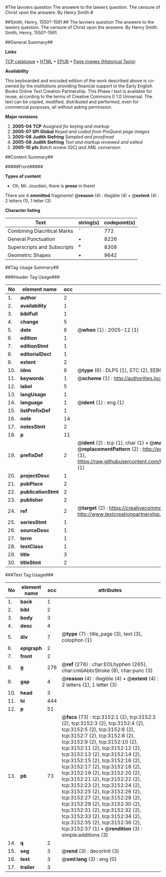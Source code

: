 #The lavviers question The answere to the lawiers question. The censure of Christ vpon the answere. By Henry Smith.#

##Smith, Henry, 1550?-1591.##
The lavviers question The answere to the lawiers question. The censure of Christ vpon the answere. By Henry Smith.
Smith, Henry, 1550?-1591.

##General Summary##

**Links**

[TCP catalogue](http://www.ota.ox.ac.uk/tcp/)  • 
[HTML](http://tei.it.ox.ac.uk/tcp/Texts-HTML/free/A12/A12363.html)  • 
[EPUB](http://tei.it.ox.ac.uk/tcp/Texts-EPUB/free/A12/A12363.epub) • 
[Page images (Historical Texts)](https://data.historicaltexts.jisc.ac.uk/view?pubId=eebo-99838764e&pageId=eebo-99838764e-3152-1)

**Availability**

This keyboarded and encoded edition of the
	       work described above is co-owned by the institutions
	       providing financial support to the Early English Books
	       Online Text Creation Partnership. This Phase I text is
	       available for reuse, according to the terms of Creative
	       Commons 0 1.0 Universal. The text can be copied,
	       modified, distributed and performed, even for
	       commercial purposes, all without asking permission.

**Major revisions**

1. __2005-04__ __TCP__ *Assigned for keying and markup*
1. __2005-07__ __SPi Global__ *Keyed and coded from ProQuest page images*
1. __2005-08__ __Judith Siefring__ *Sampled and proofread*
1. __2005-08__ __Judith Siefring__ *Text and markup reviewed and edited*
1. __2005-10__ __pfs__ *Batch review (QC) and XML conversion*

##Content Summary##

#####Front#####

**Types of content**

  * Oh, Mr. Jourdain, there is **prose** in there!

There are 4 **ommitted** fragments! 
 @__reason__ (4) : illegible (4)  •  @__extent__ (4) : 2 letters (1), 1 letter (3)

**Character listing**


|Text|string(s)|codepoint(s)|
|---|---|---|
|Combining             Diacritical Marks|̄|772|
|General Punctuation|•|8226|
|Superscripts             and Subscripts|⁴|8308|
|Geometric Shapes|▪|9642|

##Tag Usage Summary##

###Header Tag Usage###

|No|element name|occ|attributes|
|---|---|---|---|
|1.|__author__|2||
|2.|__availability__|1||
|3.|__biblFull__|1||
|4.|__change__|5||
|5.|__date__|8| @__when__ (1) : 2005-12 (1)|
|6.|__edition__|1||
|7.|__editionStmt__|1||
|8.|__editorialDecl__|1||
|9.|__extent__|2||
|10.|__idno__|6| @__type__ (6) : DLPS (1), STC (2), EEBO-CITATION (1), PROQUEST (1), VID (1)|
|11.|__keywords__|1| @__scheme__ (1) : http://authorities.loc.gov/ (1)|
|12.|__label__|5||
|13.|__langUsage__|1||
|14.|__language__|1| @__ident__ (1) : eng (1)|
|15.|__listPrefixDef__|1||
|16.|__note__|14||
|17.|__notesStmt__|2||
|18.|__p__|11||
|19.|__prefixDef__|2| @__ident__ (2) : tcp (1), char (1)  •  @__matchPattern__ (2) : ([0-9\-]+):([0-9IVX]+) (1), (.+) (1)  •  @__replacementPattern__ (2) : http://eebo.chadwyck.com/downloadtiff?vid=$1&page=$2 (1), https://raw.githubusercontent.com/textcreationpartnership/Texts/master/tcpchars.xml#$1 (1)|
|20.|__projectDesc__|1||
|21.|__pubPlace__|2||
|22.|__publicationStmt__|2||
|23.|__publisher__|2||
|24.|__ref__|2| @__target__ (2) : https://creativecommons.org/publicdomain/zero/1.0/ (1), http://www.textcreationpartnership.org/docs/. (1)|
|25.|__seriesStmt__|1||
|26.|__sourceDesc__|1||
|27.|__term__|1||
|28.|__textClass__|1||
|29.|__title__|3||
|30.|__titleStmt__|2||


###Text Tag Usage###

|No|element name|occ|attributes|
|---|---|---|---|
|1.|__back__|1||
|2.|__bibl__|2||
|3.|__body__|3||
|4.|__desc__|4||
|5.|__div__|7| @__type__ (7) : title_page (3), text (3), colophon (1)|
|6.|__epigraph__|2||
|7.|__front__|2||
|8.|__g__|276| @__ref__ (276) : char:EOLhyphen (265), char:cmbAbbrStroke (8), char:punc (3)|
|9.|__gap__|4| @__reason__ (4) : illegible (4)  •  @__extent__ (4) : 2 letters (1), 1 letter (3)|
|10.|__head__|3||
|11.|__hi__|444||
|12.|__p__|51||
|13.|__pb__|73| @__facs__ (73) : tcp:3152:1 (2), tcp:3152:2 (2), tcp:3152:3 (2), tcp:3152:4 (2), tcp:3152:5 (2), tcp:3152:6 (2), tcp:3152:7 (2), tcp:3152:8 (2), tcp:3152:9 (2), tcp:3152:10 (2), tcp:3152:11 (2), tcp:3152:12 (2), tcp:3152:13 (2), tcp:3152:14 (2), tcp:3152:15 (2), tcp:3152:16 (2), tcp:3152:17 (2), tcp:3152:18 (2), tcp:3152:19 (2), tcp:3152:20 (2), tcp:3152:21 (2), tcp:3152:22 (2), tcp:3152:23 (2), tcp:3152:24 (2), tcp:3152:25 (2), tcp:3152:26 (2), tcp:3152:27 (2), tcp:3152:28 (2), tcp:3152:29 (2), tcp:3152:30 (2), tcp:3152:31 (2), tcp:3152:32 (2), tcp:3152:33 (2), tcp:3152:34 (2), tcp:3152:35 (2), tcp:3152:36 (2), tcp:3152:37 (1)  •  @__rendition__ (3) : simple:additions (3)|
|14.|__q__|2||
|15.|__seg__|3| @__rend__ (3) : decorInit (3)|
|16.|__text__|3| @__xml:lang__ (3) : eng (0)|
|17.|__trailer__|3||
